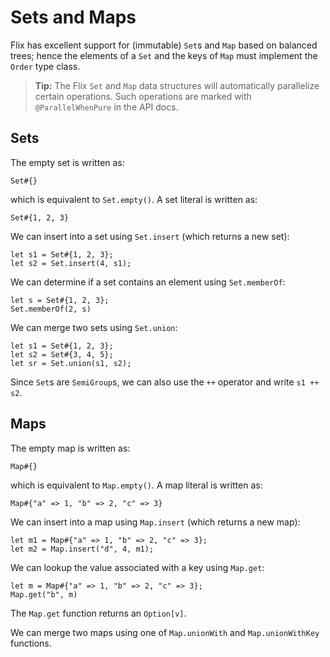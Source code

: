 # Sets and Maps

Flix has excellent support for (immutable) `Set`s and `Map` based on balanced
trees; hence the elements of a `Set` and the keys of `Map` must implement the
`Order` type class. 

> **Tip:** The Flix `Set` and `Map` data structures will automatically
> parallelize certain operations. Such operations are marked with
> `@ParallelWhenPure` in the API docs. 

## Sets

The empty set is written as:

```flix
Set#{}
```

which is equivalent to `Set.empty()`. A set literal is written as:

```flix
Set#{1, 2, 3}
```

We can insert into a set using `Set.insert` (which returns a new set):

```flix
let s1 = Set#{1, 2, 3};
let s2 = Set.insert(4, s1);
```

We can determine if a set contains an element using `Set.memberOf`:

```flix
let s = Set#{1, 2, 3};
Set.memberOf(2, s)
```

We can merge two sets using `Set.union`:

```flix
let s1 = Set#{1, 2, 3};
let s2 = Set#{3, 4, 5};
let sr = Set.union(s1, s2);
```

Since `Set`s are `SemiGroup`s, we can also use the `++` operator and write `s1
++ s2`. 

## Maps

The empty map is written as:

```flix
Map#{}
```

which is equivalent to `Map.empty()`. A map literal is written as:

```flix
Map#{"a" => 1, "b" => 2, "c" => 3}
```

We can insert into a map using `Map.insert` (which returns a new map):

```flix
let m1 = Map#{"a" => 1, "b" => 2, "c" => 3};
let m2 = Map.insert("d", 4, m1);
```

We can lookup the value associated with a key using `Map.get`:

```flix
let m = Map#{"a" => 1, "b" => 2, "c" => 3};
Map.get("b", m) 
```

The `Map.get` function returns an `Option[v]`.

We can merge two maps using one of `Map.unionWith` and `Map.unionWithKey`
functions.

